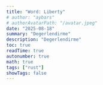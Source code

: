 ```yaml
---
title: "Word: Liberty"
# author: "aybars"
# authorAvatarPath: "/avatar.jpeg"
date: "2025-08-18"
summary: "Degerlendirme"
description: "Degerlendirme"
toc: true
readTime: true
autonumber: true
math: true
tags: ["rust"]
showTags: false
---
```

